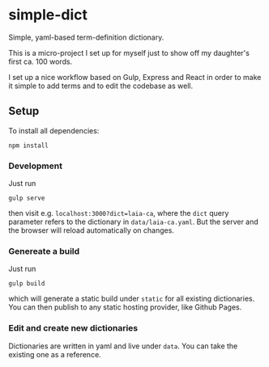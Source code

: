 # simple-dict

Simple, yaml-based term-definition dictionary.

This is a micro-project I set up for myself just to show off my daughter's first ca. 100 words.

I set up a nice workflow based on Gulp, Express and React in order to make it simple to add terms and to edit the codebase as well.

## Setup

To install all dependencies:
```
npm install
```

### Development

Just run
```
gulp serve
```
then visit e.g. `localhost:3000?dict=laia-ca`, where the `dict` query parameter refers to the dictionary in `data/laia-ca.yaml`. But the server and the browser will reload automatically on changes.

### Genereate a build

Just run
```
gulp build
```
which will generate a static build under `static` for all existing dictionaries. You can then publish to any static hosting provider, like Github Pages.

### Edit and create new dictionaries

Dictionaries are written in yaml and live under `data`. You can take the existing one as a reference.
